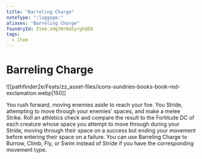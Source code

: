 ```yaml
---
title: "Barreling Charge"
noteType: ":luggage:"
aliases: "Barreling Charge"
foundryId: Item.xHg7NrNd2yrghQE6
tags:
  - Item
---
```


# Barreling Charge
![[pathfinder2e/Feats/zz_asset-files/icons-sundries-books-book-red-exclamation.webp|150]]

You rush forward, moving enemies aside to reach your foe. You Stride, attempting to move through your enemies' spaces, and make a melee Strike. Roll an athletics check and compare the result to the Fortitude DC of each creature whose space you attempt to move through during your Stride, moving through their space on a success but ending your movement before entering their space on a failure. You can use Barreling Charge to Burrow, Climb, Fly, or Swim instead of Stride if you have the corresponding movement type.
